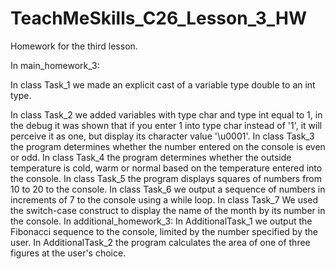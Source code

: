 # TeachMeSkills_C26_Lesson_3_HW
Homework for the third lesson.

In main_homework_3:

In class Task_1 we made an explicit cast of a variable type double to an int type.

In class Task_2 we added variables with type char and type int equal to 1, in the debug it was shown that if you enter 1 into type char instead of '1', it will perceive it as one, but display its character value '\u0001'.
In class Task_3 the program determines whether the number entered on the console is even or odd.
In class Task_4 the program determines whether the outside temperature is cold, warm or normal based on the temperature entered into the console.
In class Task_5 the program displays squares of numbers from 10 to 20 to the console.
In class Task_6 we output a sequence of numbers in increments of 7 to the console using a while loop.
In class Task_7 We used the switch-case construct to display the name of the month by its number in the console.
In additional_homework_3:
In AdditionalTask_1 we output the Fibonacci sequence to the console, limited by the number specified by the user.
In AdditionalTask_2 the program calculates the area of ​​one of three figures at the user's choice.

